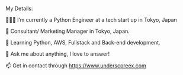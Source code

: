 
My Details:


👨🏽‍💻 I’m currently a Python Engineer at a tech start up in Tokyo, Japan

:office: Consultant/ Marketing Manager in Tokyo, Japan.

🌱 Learning Python, AWS, Fullstack and Back-end development.

💬 Ask me about anything, I love to answer!

📫 Get in contact through https://www.underscoreex.com

